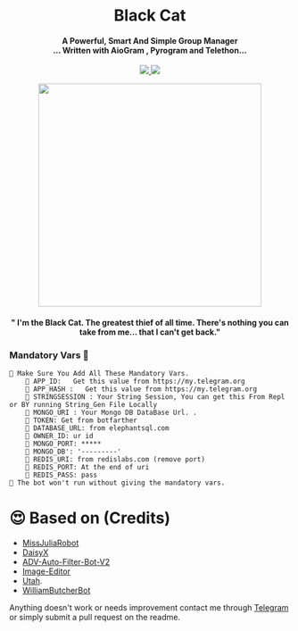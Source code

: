 <h1 align="center"><b>Black Cat</b></h1>

<h4 align="center">A Powerful, Smart And Simple Group Manager <br> ... Written with AioGram , Pyrogram and Telethon...</h4>
<p align='center'>
  <a href="https://www.python.org/" alt="made-with-python"> <img src="https://img.shields.io/badge/Made%20with-Python-1f425f.svg?style=flat-square&logo=python&color=blue" /> </a>
  <a href="https://github.com/TeamDaisyX/DaisyX-v2/graphs/commit-activity" alt="Maintenance"> <img src="https://img.shields.io/badge/Maintained%3F-yes-green.svg?style=flat-square" /> </a>
</p>


<p align="center"><a href="https://t.me/The_Quaint"><img src="https://telegra.ph/file/c6a5d47f31be067b03cb6.jpg" width="400"></a></p>
<p align="center">
<h4 align="center">" I'm the Black Cat. The greatest thief of all time. There's nothing you can take from me... that I can't get back."</h4>
</p>

### Mandatory Vars 📒
```
📍 Make Sure You Add All These Mandatory Vars. 
    📌 APP_ID:   Get this value from https://my.telegram.org
    📌 APP_HASH :   Get this value from https://my.telegram.org
    📌 STRINGSESSION : Your String Session, You can get this From Repl or BY running String_Gen File Locally
    📌 MONGO_URI : Your Mongo DB DataBase Url. .
    📌 TOKEN: Get from botfarther
    📌 DATABASE_URL: from elephantsql.com
    📌 OWNER_ID: ur id
    📌 MONGO_PORT: *****
    📌 MONGO_DB': '---------'
    📌 REDIS_URI: from redislabs.com (remove port)
    📌 REDIS_PORT: At the end of uri
    📌 REDIS_PASS: pass
📍 The bot won't run without giving the mandatory vars.
```


# 😍 Based on (Credits)

 - [MissJuliaRobot](https://github.com/MissJuliaRobot/MissJuliaRobot)
 - [DaisyX](https://github.com/teamFelicia/daisy-x)
 - [ADV-Auto-Filter-Bot-V2](https://github.com/AlbertEinsteinTG/Adv-Auto-Filter-Bot-V2)
 - [Image-Editor](https://github.com/TroJanzHEX/Image-Editor/)
 - [Utah](https://github.com/minatouzuki/utah).
 - [WilliamButcherBot](https://github.com/thehamkercat/WilliamButcherBot)


Anything doesn't work or needs improvement contact me through [Telegram](https://t.me/The_Quaint) or simply submit a pull request on the readme.
